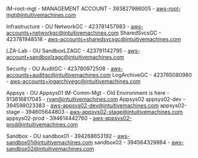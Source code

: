 
IM-root-mgt - MANAGEMENT ACCOUNT - 393827986005 - aws-root-mgt@intuitivemachines.com




Infrastructure  -  OU
    NetworkGC - 423781457983 - aws-accounts+networkgc@intuitivemachines.com
    SharedSvcsGC - 423781948518 - aws-accounts+sharedsvcsgc@intuitivemachines.com

LZA-Lab - OU
    SandboxLZAGC - 423791142795 - aws-account+sandboxlzagc@intuitivemachines.com

Security - OU
    AuditGC - 423780972508 - aws-accounts+auditgc@intuitivemachines.com
    LogArchiveGC - 423765080980 - aws-accounts+logarchivegc@intuitivemachines.com


Appsys  - OU
    Appsys01
        IM-Comm-Mgt - Old Environment is here - 913616817045 - ryan@intuitivemachines.com
    Appsys02
        appsys02-dev - 394598023383 - aws-appsys02-dev@intuitivemachines.com
        appsys02-stage - 394605644803 - aws-appsys02-stage@intuitivemachines.com
        appsys02-prod - 394614442760 - aws-appsys02-prod@intuitivemachines.com

Sandbox - OU
    sandbox01 - 394268653192 - aws-sandbox01@intuitivemachines.com
    sandbox02 - 394564329864 - aws-sandbox02@intuitivemachines.com

    

